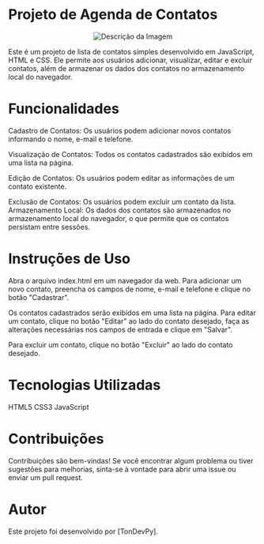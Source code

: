 # Projeto de Agenda de Contatos

<p align="center">
  <img src="https://i.ibb.co/87MXNYF/Captura-de-tela-2024-03-23-132234.png" alt="Descrição da Imagem">
</p>



Este é um projeto de lista de contatos simples desenvolvido em JavaScript, HTML e CSS. Ele permite aos usuários adicionar, visualizar, editar e excluir contatos, além de armazenar os dados dos contatos no armazenamento local do navegador.

# Funcionalidades
Cadastro de Contatos: Os usuários podem adicionar novos contatos informando o nome, e-mail e telefone.

Visualização de Contatos: Todos os contatos cadastrados são exibidos em uma lista na página.

Edição de Contatos: Os usuários podem editar as informações de um contato existente.

Exclusão de Contatos: Os usuários podem excluir um contato da lista.
Armazenamento Local: Os dados dos contatos são armazenados no armazenamento local do navegador, o que permite que os contatos persistam entre sessões.

# Instruções de Uso
Abra o arquivo index.html em um navegador da web.
Para adicionar um novo contato, preencha os campos de nome, e-mail e telefone e clique no botão "Cadastrar".

Os contatos cadastrados serão exibidos em uma lista na página.
Para editar um contato, clique no botão "Editar" ao lado do contato desejado, faça as alterações necessárias nos campos de entrada e clique em "Salvar".

Para excluir um contato, clique no botão "Excluir" ao lado do contato desejado.

# Tecnologias Utilizadas
HTML5
CSS3
JavaScript

# Contribuições
Contribuições são bem-vindas! Se você encontrar algum problema ou tiver sugestões para melhorias, sinta-se à vontade para abrir uma issue ou enviar um pull request.

# Autor
Este projeto foi desenvolvido por [TonDevPy].